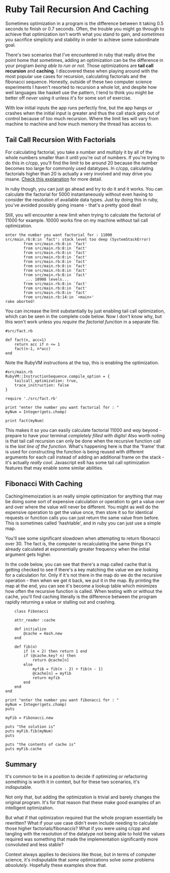 # Ruby Tail Recursion And Caching

Sometimes optimization in a program is the difference between it taking 0.5 seconds to finish or 0.7 seconds. Often, the trouble you might go through to achieve that optimization isn't worth what you stand to gain, and _sometimes_ you sacrifice simplicity and stability in order to achieve some subordinate goal.

There's two scenarios that I've encountered in ruby that really drive the point home that sometimes, adding an optimization can be the difference in your program _being able to run or not_. Those optimizations are **tail call recursion** and **caching**. I discovered these when playing around with the most popular use cases for recursion, calculating factorials and the fibonacci sequence. Honestly, outside of these two computer science experiments I haven't resorted to recursion a whole lot, and despite how well languages like haskell use the pattern, I tend to think you might be better off _never_ using it unless it's for some sort of exercise.

With low initial inputs the app runs perfectly fine, but the app hangs or crashes when the initial input is greater and thus the call stack gets out of control because of too much recursion. Where the limit lies will vary from machine to machine and how much memory the thread has access to.

## Tail Call Recursion With Factorials

For calculating factorial, you take a number and multiply it by all of the whole numbers smaller than it until you're out of numbers. If you're trying to do this in c/cpp, you'll find the limit to be around 20 because the number becomes too large for commonly used datatypes. In c/cpp, calculating factorials higher than 20 is actually a very involved and may drive you insane. [Check this explanation](https://discuss.codechef.com/questions/7349/computing-factorials-of-a-huge-number-in-cc-a-tutorial) for more detail.

In ruby though, you can just go ahead and try to do it and it works. You can calculate the factorial for 5000 instantaneously without even having to consider the resolution of available data types. Just by doing this in ruby, you've avoided possibly going insane - that's a pretty good deal!

Still, you will encounter a new limit when trying to calculate the factorial of 11000 for example. 10000 works fine on my machine without tail call optimization.

	enter the number you want factorial for : 11000
    src/main.rb:8:in `fact': stack level too deep (SystemStackError)
            from src/main.rb:8:in `fact'
            from src/main.rb:8:in `fact'
            from src/main.rb:8:in `fact'
            from src/main.rb:8:in `fact'
            from src/main.rb:8:in `fact'
            from src/main.rb:8:in `fact'
            from src/main.rb:8:in `fact'
            from src/main.rb:8:in `fact'
             ... 10908 levels...
            from src/main.rb:8:in `fact'
            from src/main.rb:8:in `fact'
            from src/main.rb:8:in `fact'
            from src/main.rb:14:in `<main>'
    rake aborted!

You can increase the limit substantially by just enabling tail call optimization, which can be seen in the complete code below. Now I don't know why, but this won't work unless you _require the factorial function_ in a separate file.

	#src/fact.rb

    def fact(n, acc=1)
        return acc if n <= 1
        fact(n-1, n*acc)
    end

Note the RubyVM instructions at the top, this is enabling the optimization.

	#src/main.rb
	RubyVM::InstructionSequence.compile_option = {
        tailcall_optimization: true,
        trace_instruction: false
    }

    require './src/fact.rb'

    print "enter the number you want factorial for : "
    myNum = Integer(gets.chomp)

    print fact(myNum)


This makes it so you can easily calculate factorial 11000 and _way_ beyond - prepare to have your terminal _completely filled_ with digits! Also worth noting is that tail call recursion can only be done when the recursive function call is the _last line of the function_. What's happening here is that the 'frame' that is used for constructing the function is being reused with different arguments for each call instead of adding an additional frame on the stack - it's actually _really cool_. Javascript es6 has some tail call optimization features that may enable some similar abilities.

## Fibonacci With Caching

Caching/memoization is an really simple optimization for anything that may be doing some sort of expensive calculation or operation to get a value over and over where the value will never be different. You might as well do the expensive operation to get the value once, then store it so for identical requests or function calls you can just return the same value from before. This is sometimes called 'hashtable', and in ruby you can just use a simple map.

You'll see some significant slowdown when attempting to return fibonacci over 30. The fact is, the computer is recalculating the same things it's already calculated at exponentially greater frequency when the initial argument gets higher.

In the code below, you can see that there's a map called cache that is getting checked to see if there's a key matching the value we are looking for a calculation for. Only if it's not there in the map do we do the recursive operation - then when we get it back, we put it in the map. By printing the map at the end, you can see it's become a lookup table which minimizes how often the recursive function is called. When testing with or without the cache, you'll find caching literally is the difference between the program rapidly returning a value or stalling out and crashing.
		
		class Fibonacci

	    attr_reader :cache

	    def initialize
	        @cache = Hash.new
	    end

	    def fib(n)
	        if (n < 2) then return 1 end
	        if (@cache.key? n) then
	            return @cache[n]
	        else
	            myfib = fib(n - 2) + fib(n - 1)
	            @cache[n] = myfib
	            return myfib
	        end
	    end
	end

	print "enter the number you want fibonacci for : "
	myNum = Integer(gets.chomp)
	puts

	myFib = Fibonacci.new

	puts "the solution is"
	puts myFib.fib(myNum)
	puts

	puts "the contents of cache is"
	puts myFib.cache

## Summary

It's common to be in a position to decide if optimizing or refactoring something is worth it in context, but for these two scenarios, it's indisputable.

Not only that, but adding the optimization is trivial and barely changes the original program. It's for that reason that these make good examples of an intelligent optimization.

But what if that optimization required that the whole program essentially be rewritten? What if your use case didn't even include needing to calculate those higher factorials/fibonaccis? What if you were using c/cpp and tangling with the resolution of the datatype not being able to hold the values required was something that made the implementation significantly more convoluted and less stable?

Context always applies to decisions like those, but in terms of computer science, it's indisputable that _some_ optimizations solve _some_ problems _absolutely_. Hopefully these examples show that.
